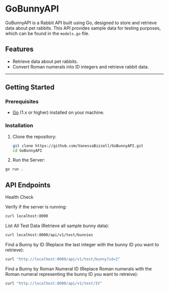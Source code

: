 # GoBunnyAPI

GoBunnyAPI is a Rabbit API built using Go, designed to store and retrieve data about pet rabbits. This API provides sample data for testing purposes, which can be found in the `models.go` file.

## Features

- Retrieve data about pet rabbits.
- Convert Roman numerals into ID integers and retrieve rabbit data.

---

## Getting Started

### Prerequisites

- [Go](https://go.dev/) (1.x or higher) installed on your machine.

### Installation

1. Clone the repository:
   ```bash
   git clone https://github.com/VanessaBizzell/GoBunnyAPI.git
   cd GoBunnyAPI

2. Run the Server:
  ```bash
  go run .
```

## API Endpoints
 Health Check

 Verify if the server is running:
```bash
curl localhost:8000
```

 List All Test Data
(Retrieve all sample bunny data):

```bash
curl localhost:8000/api/v1/test/bunnies
```
Find a Bunny by ID
(Replace the last integer with the bunny ID you want to retrieve):

```bash
curl "http://localhost:8000/api/v1/test/bunny?id=2"
```

 Find a Bunny by Roman Numeral ID
(Replace Roman numerals with the Roman numeral representing the bunny ID you want to retreive):

```bash
curl "http://localhost:8000/api/v1/test/IV"
```


   
